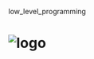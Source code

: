 low_level_programming

# ![logo](https://th.bing.com/th/id/OIP.0D9zGIQXQEIZFYD9tpRXgQHaD1?pid=ImgDet&rs=1)
